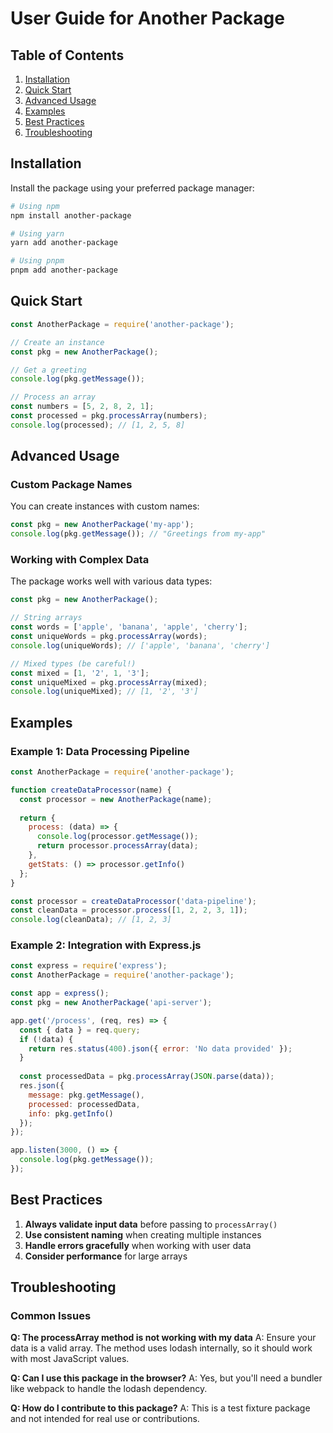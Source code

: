 # User Guide for Another Package

## Table of Contents

1. [Installation](#installation)
2. [Quick Start](#quick-start)
3. [Advanced Usage](#advanced-usage)
4. [Examples](#examples)
5. [Best Practices](#best-practices)
6. [Troubleshooting](#troubleshooting)

## Installation

Install the package using your preferred package manager:

```bash
# Using npm
npm install another-package

# Using yarn
yarn add another-package

# Using pnpm
pnpm add another-package
```

## Quick Start

```javascript
const AnotherPackage = require('another-package');

// Create an instance
const pkg = new AnotherPackage();

// Get a greeting
console.log(pkg.getMessage());

// Process an array
const numbers = [5, 2, 8, 2, 1];
const processed = pkg.processArray(numbers);
console.log(processed); // [1, 2, 5, 8]
```

## Advanced Usage

### Custom Package Names

You can create instances with custom names:

```javascript
const pkg = new AnotherPackage('my-app');
console.log(pkg.getMessage()); // "Greetings from my-app"
```

### Working with Complex Data

The package works well with various data types:

```javascript
const pkg = new AnotherPackage();

// String arrays
const words = ['apple', 'banana', 'apple', 'cherry'];
const uniqueWords = pkg.processArray(words);
console.log(uniqueWords); // ['apple', 'banana', 'cherry']

// Mixed types (be careful!)
const mixed = [1, '2', 1, '3'];
const uniqueMixed = pkg.processArray(mixed);
console.log(uniqueMixed); // [1, '2', '3']
```

## Examples

### Example 1: Data Processing Pipeline

```javascript
const AnotherPackage = require('another-package');

function createDataProcessor(name) {
  const processor = new AnotherPackage(name);
  
  return {
    process: (data) => {
      console.log(processor.getMessage());
      return processor.processArray(data);
    },
    getStats: () => processor.getInfo()
  };
}

const processor = createDataProcessor('data-pipeline');
const cleanData = processor.process([1, 2, 2, 3, 1]);
console.log(cleanData); // [1, 2, 3]
```

### Example 2: Integration with Express.js

```javascript
const express = require('express');
const AnotherPackage = require('another-package');

const app = express();
const pkg = new AnotherPackage('api-server');

app.get('/process', (req, res) => {
  const { data } = req.query;
  if (!data) {
    return res.status(400).json({ error: 'No data provided' });
  }
  
  const processedData = pkg.processArray(JSON.parse(data));
  res.json({
    message: pkg.getMessage(),
    processed: processedData,
    info: pkg.getInfo()
  });
});

app.listen(3000, () => {
  console.log(pkg.getMessage());
});
```

## Best Practices

1. **Always validate input data** before passing to `processArray()`
2. **Use consistent naming** when creating multiple instances
3. **Handle errors gracefully** when working with user data
4. **Consider performance** for large arrays

## Troubleshooting

### Common Issues

**Q: The processArray method is not working with my data**
A: Ensure your data is a valid array. The method uses lodash internally, so it should work with most JavaScript values.

**Q: Can I use this package in the browser?**
A: Yes, but you'll need a bundler like webpack to handle the lodash dependency.

**Q: How do I contribute to this package?**
A: This is a test fixture package and not intended for real use or contributions.